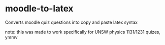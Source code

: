 # moodle-to-latex
Converts moodle quiz questions into copy and paste latex syntax

note: this was made to work specifically for UNSW physics 1131/1231 quizes, ymmv
